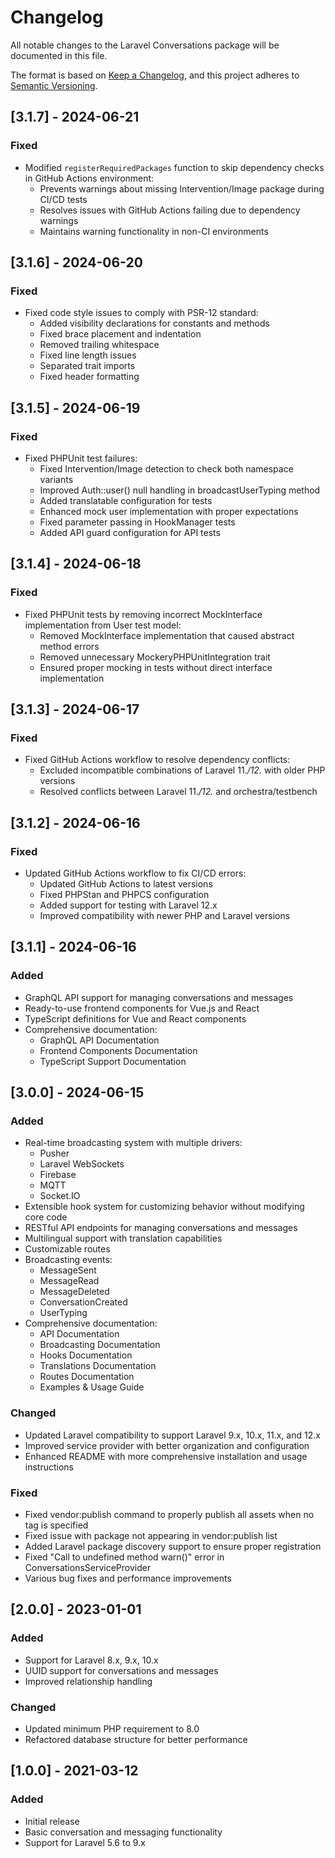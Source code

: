 # Changelog

All notable changes to the Laravel Conversations package will be documented in this file.

The format is based on [Keep a Changelog](https://keepachangelog.com/en/1.0.0/),
and this project adheres to [Semantic Versioning](https://semver.org/spec/v2.0.0.html).

## [3.1.7] - 2024-06-21

### Fixed
- Modified `registerRequiredPackages` function to skip dependency checks in GitHub Actions environment:
  - Prevents warnings about missing Intervention/Image package during CI/CD tests
  - Resolves issues with GitHub Actions failing due to dependency warnings
  - Maintains warning functionality in non-CI environments

## [3.1.6] - 2024-06-20

### Fixed
- Fixed code style issues to comply with PSR-12 standard:
  - Added visibility declarations for constants and methods
  - Fixed brace placement and indentation
  - Removed trailing whitespace
  - Fixed line length issues
  - Separated trait imports
  - Fixed header formatting

## [3.1.5] - 2024-06-19

### Fixed
- Fixed PHPUnit test failures:
  - Fixed Intervention/Image detection to check both namespace variants
  - Improved Auth::user() null handling in broadcastUserTyping method
  - Added translatable configuration for tests
  - Enhanced mock user implementation with proper expectations
  - Fixed parameter passing in HookManager tests
  - Added API guard configuration for API tests

## [3.1.4] - 2024-06-18

### Fixed
- Fixed PHPUnit tests by removing incorrect MockInterface implementation from User test model:
  - Removed MockInterface implementation that caused abstract method errors
  - Removed unnecessary MockeryPHPUnitIntegration trait
  - Ensured proper mocking in tests without direct interface implementation

## [3.1.3] - 2024-06-17

### Fixed
- Fixed GitHub Actions workflow to resolve dependency conflicts:
  - Excluded incompatible combinations of Laravel 11.*/12.* with older PHP versions
  - Resolved conflicts between Laravel 11.*/12.* and orchestra/testbench

## [3.1.2] - 2024-06-16

### Fixed
- Updated GitHub Actions workflow to fix CI/CD errors:
  - Updated GitHub Actions to latest versions
  - Fixed PHPStan and PHPCS configuration
  - Added support for testing with Laravel 12.x
  - Improved compatibility with newer PHP and Laravel versions

## [3.1.1] - 2024-06-16

### Added
- GraphQL API support for managing conversations and messages
- Ready-to-use frontend components for Vue.js and React
- TypeScript definitions for Vue and React components
- Comprehensive documentation:
  - GraphQL API Documentation
  - Frontend Components Documentation
  - TypeScript Support Documentation

## [3.0.0] - 2024-06-15

### Added
- Real-time broadcasting system with multiple drivers:
  - Pusher
  - Laravel WebSockets
  - Firebase
  - MQTT
  - Socket.IO
- Extensible hook system for customizing behavior without modifying core code
- RESTful API endpoints for managing conversations and messages
- Multilingual support with translation capabilities
- Customizable routes
- Broadcasting events:
  - MessageSent
  - MessageRead
  - MessageDeleted
  - ConversationCreated
  - UserTyping
- Comprehensive documentation:
  - API Documentation
  - Broadcasting Documentation
  - Hooks Documentation
  - Translations Documentation
  - Routes Documentation
  - Examples & Usage Guide

### Changed
- Updated Laravel compatibility to support Laravel 9.x, 10.x, 11.x, and 12.x
- Improved service provider with better organization and configuration
- Enhanced README with more comprehensive installation and usage instructions

### Fixed
- Fixed vendor:publish command to properly publish all assets when no tag is specified
- Fixed issue with package not appearing in vendor:publish list
- Added Laravel package discovery support to ensure proper registration
- Fixed "Call to undefined method warn()" error in ConversationsServiceProvider
- Various bug fixes and performance improvements

## [2.0.0] - 2023-01-01

### Added
- Support for Laravel 8.x, 9.x, 10.x
- UUID support for conversations and messages
- Improved relationship handling

### Changed
- Updated minimum PHP requirement to 8.0
- Refactored database structure for better performance

## [1.0.0] - 2021-03-12

### Added
- Initial release
- Basic conversation and messaging functionality
- Support for Laravel 5.6 to 9.x
